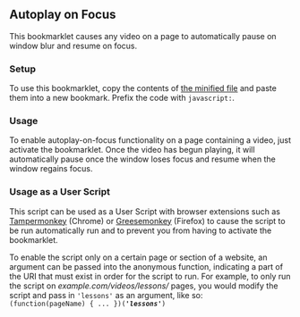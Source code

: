 ## Autoplay on Focus
This bookmarklet causes any video on a page to automatically pause on window blur and resume on focus.

### Setup
To use this bookmarklet, copy the contents of [the minified file](https://raw.githubusercontent.com/ravroid/autoplay-on-focus/master/autoplay_focus.min.js) and paste them into a new bookmark. Prefix the code with `javascript:`.

### Usage
To enable autoplay-on-focus functionality on a page containing a video, just activate the bookmarklet. Once the video has begun playing, it will automatically pause once the window loses focus and resume when the window regains focus.

### Usage as a User Script
This script can be used as a User Script with browser extensions such as [Tampermonkey](https://chrome.google.com/webstore/detail/tampermonkey/dhdgffkkebhmkfjojejmpbldmpobfkfo?hl=en) (Chrome) or [Greesemonkey](https://addons.mozilla.org/en-us/firefox/addon/greasemonkey/) (Firefox) to cause the script to be run automatically run and to prevent you from having to activate the bookmarklet. 

To enable the script only on a certain page or section of a website, an argument can be passed into the anonymous function, indicating a part of the URI that must exist in order for the script to run. For example, to only run the script on _example.com/videos/lessons/_ pages, you would modify the script and pass in `'lessons'` as an argument, like so:<br>
`(function(pageName) { ... })(`**_`'lessons'`_**`)`

